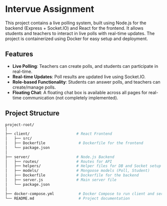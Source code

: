 # Intervue Assignment

This project contains a live polling system, built using Node.js for the backend (Express + Socket.IO) and React for the frontend. It allows students and teachers to interact in live polls with real-time updates. The project is containerized using Docker for easy setup and deployment.

## Features
- **Live Polling**: Teachers can create polls, and students can participate in real-time.
- **Real-time Updates**: Poll results are updated live using Socket.IO.
- **Role-based Functionality**: Students can answer polls, and teachers can create/manage polls.
- **Floating Chat**: A floating chat box is available across all pages for real-time communication (not completely implemented).

## Project Structure
```bash
project-root/
│
├── client/                     # React Frontend
│   ├── src/
│   ├── Dockerfile               # Dockerfile for the frontend
│   └── package.json
│
├── server/                     # Node.js Backend
│   ├── routes/                 # Routes for API
│   ├── helpers/                # Helper files for DB and Socket setup
│   ├── models/                 # Mongoose models (Poll, Student)
│   ├── Dockerfile              # Dockerfile for the backend
│   ├── server.js               # Main server file
│   └── package.json
│
├── docker-compose.yml           # Docker Compose to run client and server
└── README.md                    # Project documentation
